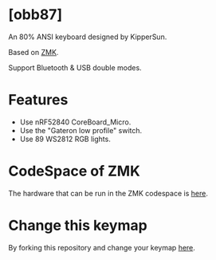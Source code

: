 # [obb87]

An 80% ANSI keyboard designed by KipperSun.

Based on [ZMK](https://github.com/zmkfirmware/zmk).

Support Bluetooth & USB double modes.


# Features

- Use nRF52840 CoreBoard_Micro.
- Use the "Gateron low profile" switch.
- Use 89 WS2812 RGB lights.

# CodeSpace of ZMK
The hardware that can be run in the ZMK codespace is [here](https://github.com/KipperSun/obb87/tree/main/obb87).

# Change this keymap
By forking this repository and change your keymap [here](https://nickcoutsos.github.io/keymap-editor/).

